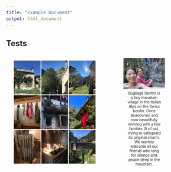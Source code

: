 ```yaml
---
title: "Example Document"
output: html_document
---
```


<style>
.my-div {
  display: flex;
  justify-content: center; /* Centers the images within the container */
  gap: 10px; /* Adds space between the images */
  padding: 10px;
  margin: 10px 0;
}
.my-div img {
  max-width: 48%; /* Ensures the images don't overflow */
  height: auto;
}
.image-with-legend {
  display: flex;
  flex-direction: column;
  justify-content: center; /* Centers the image vertically */
  align-items: center; /* Centers the image horizontally */
  max-width: 48%; /* Ensures the container doesn't overflow */
}
.legend {
  text-align: center;
  margin-top: 5px;
  font-size: 10px; /* Set the text size of the legend */
  max-width: 40%;
}
</style>

## Tests

<div class="my-div">
<img src="../assets/images_trasquera/collage_trasquera3.jpg" alt="Image 1">
<div class="image-with-legend">
<img src="../assets/images/anto_soo.jpg" alt="Image 2">
<div class="legend">
Bugliaga Dentro is a tiny mountain village in the Italian Alps on the Swiss border. 
Once abandoned and now beautifully reviving with a few families (5 of us), trying to safeguard its original charm. 
We warmly welcome all our friends who long for silence and peace deep in the mountain.
</div>
</div>
</div>

